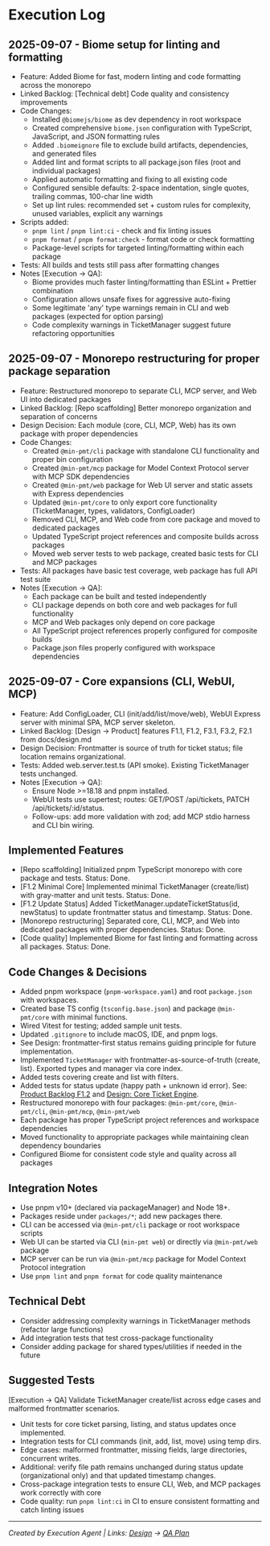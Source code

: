 # Execution Log

## 2025-09-07 - Biome setup for linting and formatting

- Feature: Added Biome for fast, modern linting and code formatting across the monorepo
- Linked Backlog: [Technical debt] Code quality and consistency improvements
- Code Changes:
  - Installed `@biomejs/biome` as dev dependency in root workspace
  - Created comprehensive `biome.json` configuration with TypeScript, JavaScript, and JSON formatting rules
  - Added `.biomeignore` file to exclude build artifacts, dependencies, and generated files
  - Added lint and format scripts to all package.json files (root and individual packages)
  - Applied automatic formatting and fixing to all existing code
  - Configured sensible defaults: 2-space indentation, single quotes, trailing commas, 100-char line width
  - Set up lint rules: recommended set + custom rules for complexity, unused variables, explicit any warnings
- Scripts added:
  - `pnpm lint` / `pnpm lint:ci` - check and fix linting issues
  - `pnpm format` / `pnpm format:check` - format code or check formatting
  - Package-level scripts for targeted linting/formatting within each package
- Tests: All builds and tests still pass after formatting changes
- Notes [Execution → QA]:
  - Biome provides much faster linting/formatting than ESLint + Prettier combination
  - Configuration allows unsafe fixes for aggressive auto-fixing
  - Some legitimate 'any' type warnings remain in CLI and web packages (expected for option parsing)
  - Code complexity warnings in TicketManager suggest future refactoring opportunities

## 2025-09-07 - Monorepo restructuring for proper package separation

- Feature: Restructured monorepo to separate CLI, MCP server, and Web UI into dedicated packages
- Linked Backlog: [Repo scaffolding] Better monorepo organization and separation of concerns
- Design Decision: Each module (core, CLI, MCP, Web) has its own package with proper dependencies
- Code Changes:
  - Created `@min-pmt/cli` package with standalone CLI functionality and proper bin configuration
  - Created `@min-pmt/mcp` package for Model Context Protocol server with MCP SDK dependencies
  - Created `@min-pmt/web` package for Web UI server and static assets with Express dependencies
  - Updated `@min-pmt/core` to only export core functionality (TicketManager, types, validators, ConfigLoader)
  - Removed CLI, MCP, and Web code from core package and moved to dedicated packages
  - Updated TypeScript project references and composite builds across packages
  - Moved web server tests to web package, created basic tests for CLI and MCP packages
- Tests: All packages have basic test coverage, web package has full API test suite
- Notes [Execution → QA]:
  - Each package can be built and tested independently
  - CLI package depends on both core and web packages for full functionality
  - MCP and Web packages only depend on core package
  - All TypeScript project references properly configured for composite builds
  - Package.json files properly configured with workspace dependencies

## 2025-09-07 - Core expansions (CLI, WebUI, MCP)

- Feature: Add ConfigLoader, CLI (init/add/list/move/web), WebUI Express server with minimal SPA, MCP server skeleton.
- Linked Backlog: [Design → Product] features F1.1, F1.2, F3.1, F3.2, F2.1 from docs/design.md
- Design Decision: Frontmatter is source of truth for ticket status; file location remains organizational.
- Tests: Added web.server.test.ts (API smoke). Existing TicketManager tests unchanged.
- Notes [Execution → QA]:
	- Ensure Node >=18.18 and pnpm installed.
	- WebUI tests use supertest; routes: GET/POST /api/tickets, PATCH /api/tickets/:id/status.
	- Follow-ups: add more validation with zod; add MCP stdio harness and CLI bin wiring.

## Implemented Features
- [Repo scaffolding] Initialized pnpm TypeScript monorepo with core package and tests. Status: Done.
- [F1.2 Minimal Core] Implemented minimal TicketManager (create/list) with gray-matter and unit tests. Status: Done.
- [F1.2 Update Status] Added TicketManager.updateTicketStatus(id, newStatus) to update frontmatter status and timestamp. Status: Done.
- [Monorepo restructuring] Separated core, CLI, MCP, and Web into dedicated packages with proper dependencies. Status: Done.
- [Code quality] Implemented Biome for fast linting and formatting across all packages. Status: Done.

## Code Changes & Decisions
- Added pnpm workspace (`pnpm-workspace.yaml`) and root `package.json` with workspaces.
- Created base TS config (`tsconfig.base.json`) and package `@min-pmt/core` with minimal functions.
- Wired Vitest for testing; added sample unit tests.
- Updated `.gitignore` to include macOS, IDE, and pnpm logs.
- See Design: frontmatter-first status remains guiding principle for future implementation.
 - Implemented `TicketManager` with frontmatter-as-source-of-truth (create, list). Exported types and manager via core index.
 - Added tests covering create and list with filters.
 - Added tests for status update (happy path + unknown id error). See: [Product Backlog F1.2](product_backlog.md) and [Design: Core Ticket Engine](design.md#1-core-ticket-engine).
- Restructured monorepo with four packages: `@min-pmt/core`, `@min-pmt/cli`, `@min-pmt/mcp`, `@min-pmt/web`
- Each package has proper TypeScript project references and workspace dependencies
- Moved functionality to appropriate packages while maintaining clean dependency boundaries
- Configured Biome for consistent code style and quality across all packages

## Integration Notes
- Use pnpm v10+ (declared via packageManager) and Node 18+.
- Packages reside under `packages/*`; add new packages there.
- CLI can be accessed via `@min-pmt/cli` package or root workspace scripts
- Web UI can be started via CLI (`min-pmt web`) or directly via `@min-pmt/web` package
- MCP server can be run via `@min-pmt/mcp` package for Model Context Protocol integration
- Use `pnpm lint` and `pnpm format` for code quality maintenance

## Technical Debt
- Consider addressing complexity warnings in TicketManager methods (refactor large functions)
- Add integration tests that test cross-package functionality
- Consider adding package for shared types/utilities if needed in the future

## Suggested Tests
[Execution → QA] Validate TicketManager create/list across edge cases and malformed frontmatter scenarios.
- Unit tests for core ticket parsing, listing, and status updates once implemented.
- Integration tests for CLI commands (init, add, list, move) using temp dirs.
- Edge cases: malformed frontmatter, missing fields, large directories, concurrent writes.
- Additional: verify file path remains unchanged during status update (organizational only) and that updated timestamp changes.
- Cross-package integration tests to ensure CLI, Web, and MCP packages work correctly with core
- Code quality: run `pnpm lint:ci` in CI to ensure consistent formatting and catch linting issues

---
*Created by Execution Agent | Links: [Design](design.md) → [QA Plan](qa_plan.md)*
